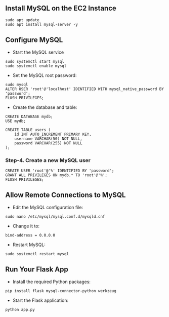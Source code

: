 ## Install MySQL on the EC2 Instance
```
sudo apt update
sudo apt install mysql-server -y
```

## Configure MySQL
- Start the MySQL service
```
sudo systemctl start mysql
sudo systemctl enable mysql
```
- Set the MySQL root password:
```
sudo mysql
ALTER USER 'root'@'localhost' IDENTIFIED WITH mysql_native_password BY 'password';
FLUSH PRIVILEGES;
```
- Create the database and table:
```
CREATE DATABASE mydb;
USE mydb;

CREATE TABLE users (
    id INT AUTO_INCREMENT PRIMARY KEY,
    username VARCHAR(50) NOT NULL,
    password VARCHAR(255) NOT NULL
);

```
### Step-4. Create a new MySQL user 
```
CREATE USER 'root'@'%' IDENTIFIED BY 'password';
GRANT ALL PRIVILEGES ON mydb.* TO 'root'@'%';
FLUSH PRIVILEGES;
```
## Allow Remote Connections to MySQL
- Edit the MySQL configuration file:
```
sudo nano /etc/mysql/mysql.conf.d/mysqld.cnf
```
- Change it to:
```
bind-address = 0.0.0.0
```
- Restart MySQL:
```
sudo systemctl restart mysql
```



## Run Your Flask App
- Install the required Python packages:
```
pip install flask mysql-connector-python werkzeug

```
- Start the Flask application:
```
python app.py
```